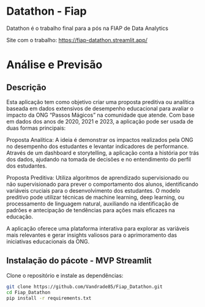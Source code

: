 # Datathon - Fiap
 Datathon é o trabalho final para a pós na FIAP de Data Analytics

 Site com o trabalho: https://fiap-datathon.streamlit.app/
 
# Análise e Previsão 

## Descrição
Esta aplicação tem como objetivo criar uma proposta preditiva ou analítica baseada em dados extensivos de desempenho educacional para avaliar o impacto da ONG “Passos Mágicos” na comunidade que atende. Com base em dados dos anos de 2020, 2021 e 2023, a aplicação pode ser usada de duas formas principais:

Proposta Analítica: A ideia é demonstrar os impactos realizados pela ONG no desempenho dos estudantes e levantar indicadores de performance. Através de um dashboard e storytelling, a aplicação conta a história por trás dos dados, ajudando na tomada de decisões e no entendimento do perfil dos estudantes.

Proposta Preditiva: Utiliza algoritmos de aprendizado supervisionado ou não supervisionado para prever o comportamento dos alunos, identificando variáveis cruciais para o desenvolvimento dos estudantes. O modelo preditivo pode utilizar técnicas de machine learning, deep learning, ou processamento de linguagem natural, auxiliando na identificação de padrões e antecipação de tendências para ações mais eficazes na educação.

A aplicação oferece uma plataforma interativa para explorar as variáveis mais relevantes e gerar insights valiosos para o aprimoramento das iniciativas educacionais da ONG.

## Instalação do pácote - MVP Streamlit 
Clone o repositório e instale as dependências:
```bash
git clone https://github.com/Vandrade85/Fiap_Datathon.git
cd Fiap_Datathon
pip install -r requirements.txt

